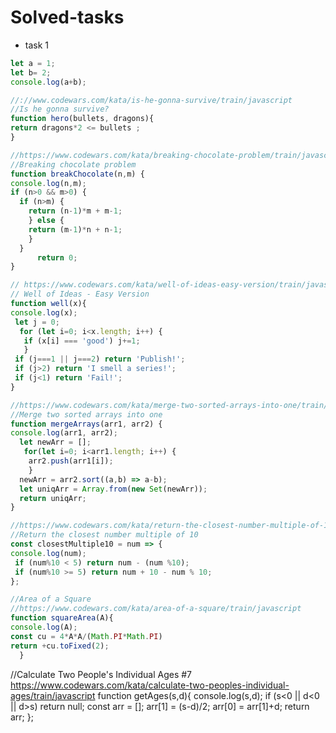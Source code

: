 # Solved-tasks
* task 1
```javascript
let a = 1;
let b= 2;
console.log(a+b);
```
```javascript
//://www.codewars.com/kata/is-he-gonna-survive/train/javascript
//Is he gonna survive?
function hero(bullets, dragons){
return dragons*2 <= bullets ;
}
```
```javascript
//https://www.codewars.com/kata/breaking-chocolate-problem/train/javascript
//Breaking chocolate problem
function breakChocolate(n,m) {
console.log(n,m);
if (n>0 && m>0) {
  if (n>m) {
    return (n-1)*m + m-1;
    } else {
    return (m-1)*n + n-1;
    }
  }
      return 0;
}
```
```javascript
// https://www.codewars.com/kata/well-of-ideas-easy-version/train/javascript
// Well of Ideas - Easy Version
function well(x){
console.log(x);
 let j = 0;
  for (let i=0; i<x.length; i++) {
   if (x[i] === 'good') j+=1;
   }
 if (j===1 || j===2) return 'Publish!';
 if (j>2) return 'I smell a series!';
 if (j<1) return 'Fail!';
}
```
```javascript
//https://www.codewars.com/kata/merge-two-sorted-arrays-into-one/train/javascript
//Merge two sorted arrays into one
function mergeArrays(arr1, arr2) {
console.log(arr1, arr2);
  let newArr = [];
   for(let i=0; i<arr1.length; i++) {
    arr2.push(arr1[i]);
    }
  newArr = arr2.sort((a,b) => a-b);
  let uniqArr = Array.from(new Set(newArr));
  return uniqArr;
}
```

```javascript
//https://www.codewars.com/kata/return-the-closest-number-multiple-of-10/train/javascript
//Return the closest number multiple of 10
const closestMultiple10 = num => {
console.log(num);
 if (num%10 < 5) return num - (num %10);
 if (num%10 >= 5) return num + 10 - num % 10;
};
```

```javascript
//Area of a Square
//https://www.codewars.com/kata/area-of-a-square/train/javascript
function squareArea(A){
console.log(A);
const cu = 4*A*A/(Math.PI*Math.PI)
return +cu.toFixed(2);
  }
```
//Calculate Two People's Individual Ages #7
https://www.codewars.com/kata/calculate-two-peoples-individual-ages/train/javascript
function getAges(s,d){
console.log(s,d);
if (s<0 || d<0 || d>s) return null;
const arr = [];
arr[1] = (s-d)/2;
arr[0] = arr[1]+d;
return arr;
};
```javascript
```

```javascript
```
